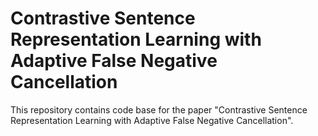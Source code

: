 # Contrastive Sentence Representation Learning with Adaptive False Negative Cancellation

This repository contains code base for the paper "Contrastive Sentence Representation Learning with Adaptive False Negative Cancellation".




